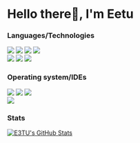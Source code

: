 <div>
  <h1>Hello there👋, I'm Eetu</h1>
  <h3 style="font-weight:bold;">Languages/Technologies</h3>
  <img src="https://img.shields.io/badge/HTML5-E34F26?style=for-the-badge&logo=html5&logoColor=white">
  <img src="https://img.shields.io/badge/CSS3-1572B6?style=for-the-badge&logo=css3&logoColor=white">
  <img src="https://img.shields.io/badge/JavaScript-323330?style=for-the-badge&logo=javascript&logoColor=F7DF1E">
  <img src="https://img.shields.io/badge/Node.js-43853D?style=for-the-badge&logo=node.js&logoColor=white">
  <br>
  <img src ="https://img.shields.io/badge/kotlin-%237F52FF.svg?style=for-the-badge&logo=kotlin&logoColor=white">
  <img src="https://img.shields.io/badge/C%23-239120?style=for-the-badge&logo=c-sharp&logoColor=white">
  <img src="https://img.shields.io/badge/GNU%20Bash-4EAA25?style=for-the-badge&logo=GNU%20Bash&logoColor=white">

  
  <h3 style="font-weight:bold;">Operating system/IDEs</h3>
  <img src="https://img.shields.io/badge/Fedora-294172?style=for-the-badge&logo=fedora&logoColor=white">
  <img src="https://img.shields.io/badge/Linux-FCC624?style=for-the-badge&logo=linux&logoColor=black">
  <img src="https://img.shields.io/badge/Android_Studio-3DDC84?style=for-the-badge&logo=android-studio&logoColor=white">
  <br>
  <img src="https://img.shields.io/badge/VSCodium-0078D4?style=for-the-badge&logo=visual%20studio%20code&logoColor=white">
   
  <h3 style="font-weight:bold;">Stats</h3>
   <a href="https://awesome-github-stats.azurewebsites.net/index.html??cardType=github&theme=vue-dark">    <img  alt="E3TU's GitHub Stats"                    src="https://awesome-github-stats.azurewebsites.net/user-stats/E3TU?cardType=github&theme=vue-dark" />  </a>
</div>
